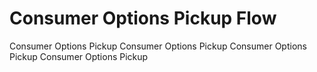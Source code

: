 # Consumer Options Pickup Flow

Consumer Options Pickup Consumer Options Pickup Consumer Options Pickup Consumer Options Pickup

